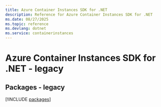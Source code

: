 ```yaml
---
title: Azure Container Instances SDK for .NET
description: Reference for Azure Container Instances SDK for .NET
ms.date: 08/27/2025
ms.topic: reference
ms.devlang: dotnet
ms.service: containerinstances
---
```

# Azure Container Instances SDK for .NET - legacy
## Packages - legacy
[!INCLUDE [packages](container-instances-index.md)]